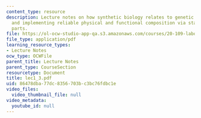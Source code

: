 ```yaml
---
content_type: resource
description: Lecture notes on how synthetic biology relates to genetic engineering,
  and implementing reliable physical and functional composition via standard biological
  parts.
file: https://ol-ocw-studio-app-qa.s3.amazonaws.com/courses/20-109-laboratory-fundamentals-in-biological-engineering-fall-2007/86478dba77dc8356703bc3bc76fdbc1e_lec1_3.pdf
file_type: application/pdf
learning_resource_types:
- Lecture Notes
ocw_type: OCWFile
parent_title: Lecture Notes
parent_type: CourseSection
resourcetype: Document
title: lec1_3.pdf
uid: 86478dba-77dc-8356-703b-c3bc76fdbc1e
video_files:
  video_thumbnail_file: null
video_metadata:
  youtube_id: null
---
```

